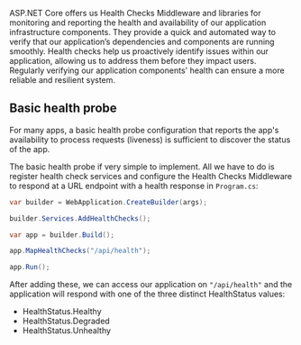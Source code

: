 ASP.NET Core offers us Health Checks Middleware and libraries for monitoring and reporting the health and availability of our application infrastructure components. They provide a quick and automated way to verify that our application’s dependencies and components are running smoothly. Health checks help us proactively identify issues within our application, allowing us to address them before they impact users. Regularly verifying our application components' health can ensure a more reliable and resilient system.

## Basic health probe

For many apps, a basic health probe configuration that reports the app's availability to process requests (liveness) is sufficient to discover the status of the app.

The basic health probe if very simple to implement. All we have to do is register health check services and configure the Health Checks Middleware to respond at a URL endpoint with a health response in `Program.cs`: 

```c#
var builder = WebApplication.CreateBuilder(args);

builder.Services.AddHealthChecks();

var app = builder.Build();

app.MapHealthChecks("/api/health");

app.Run();
```

After adding these, we can access our application on `"/api/health"` and the application will respond with one of the three distinct HealthStatus values:
* HealthStatus.Healthy
* HealthStatus.Degraded
* HealthStatus.Unhealthy

